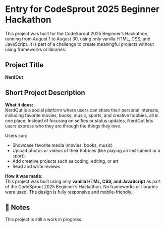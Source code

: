# Entry for CodeSprout 2025 Beginner Hackathon

This project was built for the CodeSprout 2025 Beginner’s Hackathon, running from August 1 to August 30, using only vanilla HTML, CSS, and JavaScript. It is part of a challenge to create meaningful projects without using frameworks or libraries.

## Project Title
**NerdOut**

## Short Project Description

**What it does:**  
NerdOut is a social platform where users can share their personal interests, including favorite movies, books, music, sports, and creative hobbies, all in one place. Instead of focusing on selfies or status updates, NerdOut lets users express who they are through the things they love.

Users can:
- Showcase favorite media (movies, books, music)
- Upload photos or videos of their hobbies (like playing an instrument or a sport)
- Add creative projects such as coding, editing, or art
- Read and write reviews

**How it was made:**  
This project was built using only **vanilla HTML, CSS, and JavaScript** as part of the CodeSprout 2025 Beginner’s Hackathon. No frameworks or libraries were used. The design is fully responsive and mobile-friendly.

## 📌 Notes

This project is still a work in progress.

